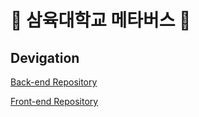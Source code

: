 # 🎡 삼육대학교 메타버스 🎠

## Devigation
[Back-end Repository](https://github.com/CapstionDesign/back-end)

[Front-end Repository](https://github.com/CapstionDesign/front-end)
